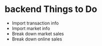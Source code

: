 # backend Things to Do
- Import transaction info
- Import market info
- Break down market sales
- Break down online sales
